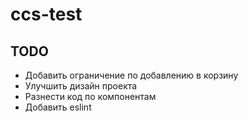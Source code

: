 # ccs-test

## TODO

- Добавить ограничение по добавлению в корзину
- Улучшить дизайн проекта
- Разнести код по компонентам
- Добавить eslint
